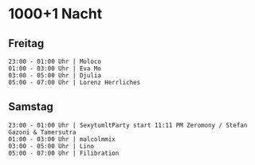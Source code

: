 # 1000+1 Nacht

## Freitag

```
23:00 - 01:00 Uhr | Moloco
01:00 - 03:00 Uhr | Eva Mo
03:00 - 05:00 Uhr | Djulia
05:00 - 07:00 Uhr | Lorenz Herrliches
```

## Samstag

```
23:00 - 01:00 Uhr | SexytumltParty start 11:11 PM Zeromony / Stefan Gazoni & Tamersutra
01:00 - 03:00 Uhr | malcolmmix
03:00 - 05:00 Uhr | Lino
05:00 - 07:00 Uhr | Filibration
```
